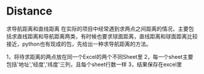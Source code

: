 # Distance
求导航距离和直线距离
在实际的项目中经常遇到求两点之间距离的情况，主要包括求直线距离和导航距离两类，有时候也要求球面距离，直线距离和球面距离比较接近，python也有现成的包，先给出一种求导航距离的方法。

1，将待求距离的两点放在同一个Excel的两个不同Sheet里 
2，每一个sheet主要包括'地址','经度','纬度'三列，且每个sheet行数一样
3，结果保存在excel里
